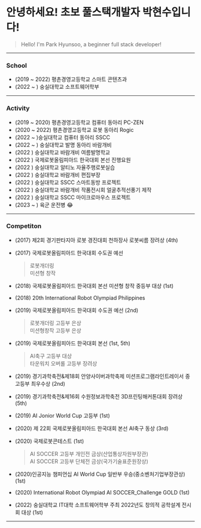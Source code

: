 # 안녕하세요! 초보 풀스택개발자 박현수입니다!  
> Hello! I'm Park Hyunsoo, a beginner full stack developer!

---
### School 
* (2019 ~ 2022) 평촌경영고등학교 스마트 콘텐츠과
* (2022 ~ ) 숭실대학교 소프트웨어학부 
---
### Activity 
* (2019 ~ 2020) 평촌경영고등학교 컴퓨터 동아리 PC-ZEN 
* (2020 ~ 2022) 평촌경영고등학교 로봇 동아리 Rogic
* (2022 ~ )숭실대학교 컴퓨터 동아리 SSCC
* (2022 ~ ) 숭실대학교 발명 동아리 바람개비
* (2022 ) 숭실대학교 바람개비 여름발명학교
* (2022 ) 국제로봇올림피아드 한국대회 본선 진행요원
* (2022 ) 숭실대학교 알티노 자율주행로봇실습
* (2022 ) 숭실대학교 바람개비 편집부장
* (2022 ) 숭실대학교 SSCC 스마트동방 프로젝트
* (2022 ) 숭실대학교 바람개비 작품전시회 얼굴추적선풍기 제작
* (2022 ) 숭실대학교 SSCC 마이크로마우스 프로젝트
* (2023 ~ ) 육군 운전병 
:joy:
---

### Competiton
* (2017) 제2회 경기판타지아 로봇 경진대회 천하장사 로봇씨름 장려상 (4th)
* (2017) 국제로봇올림피아드 한국대회 수도권 예선
    > 로봇개더링  
    > 미션형 창작
* (2018) 국제로봇올림피아드 한국대회 본선 미션형 창작 중등부 대상 (1st)
    
* (2018) 20th International Robot Olympiad Philippines

* (2019) 국제로봇올림피아드 한국대회 수도권 예선 (2nd)
    > 로봇개더링 고등부 은상  
    > 미션형창작 고등부 은상

* (2019) 국제로봇올림피아드 한국대회 본선 (1st, 5th)
    > AI축구 고등부 대상    
    > 타운워치 오버롤 고등부 장려상

* (2019) 경기과학축전&제18회 안양사이버과학축제 미션프로그램라인트레이서 중고등부 최우수상 (2nd)

* (2019) 경기과학축전&제16회 수원정보과학축전 3D프린팅해커톤대회 장려상 (5th)

* (2019) AI Jonior World Cup 고등부 (1st) 

* (2020) 제 22회 국제로봇올림피아드 한국대회 본선 AI축구 동상 (3rd)

* (2020) 국제로봇콘테스트 (1st)
    > AI SOCCER 고등부 개인전 금상(산업통상자원부장관)    
    > AI SOCCER 고등부 단체전 금상(국가기술표준원장상) 

* (2020)인공지능 챔피언십 AI World Cup 일반부 우승(중소벤처기업부장관상) (1st)

* (2020) International Robot Olympiad AI SOCCER_Challenge GOLD (1st)

* (2022) 숭실대학교 IT대학 소프트웨어학부 주최 2022년도 창의적 공학설계 전시회 대상 (1st)

--- 

<!--
**hyunsoopark4/hyunsoopark4** is a ✨ _special_ ✨ repository because its `README.md` (this file) appears on your GitHub profile.

Here are some ideas to get you started:

- 🔭 I’m currently working on ...
- 🌱 I’m currently learning ...
- 👯 I’m looking to collaborate on ...
- 🤔 I’m looking for help with ...
- 💬 Ask me about ...
- 📫 How to reach me: ...
- 😄 Pronouns: ...
- ⚡ Fun fact: ...
-->
